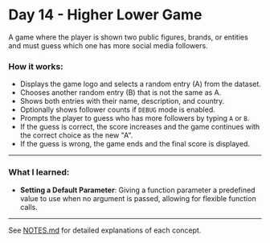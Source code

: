 # Day 14 - Higher Lower Game

A game where the player is shown two public figures, brands, or entities and must guess which one has more social media followers.

### How it works:
- Displays the game logo and selects a random entry (A) from the dataset.
- Chooses another random entry (B) that is not the same as A.
- Shows both entries with their name, description, and country.
- Optionally shows follower counts if `DEBUG` mode is enabled.
- Prompts the player to guess who has more followers by typing `A` or `B`.
- If the guess is correct, the score increases and the game continues with the correct choice as the new "A".
- If the guess is wrong, the game ends and the final score is displayed.

---

### What I learned:
- **Setting a Default Parameter**: Giving a function parameter a predefined value to use when no argument is passed, allowing for flexible function calls.

---

See [NOTES.md](./NOTES.md) for detailed explanations of each concept.

